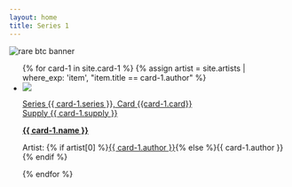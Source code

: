 ```yaml
---
layout: home
title: Series 1
---
```

<img src="https://bafybeiaelbcwjlihme66n23jfbw4j2vcgmzqg6nt2oql2xd3a5mf72vpsu.ipfs.nftstorage.link/" alt="rare btc banner" max-width="100%" height="auto">
<ul class="assets">
{% for card-1 in site.card-1 %}
{% assign artist = site.artists | where_exp: 'item', "item.title == card-1.author" %}
  <li>
    <img src="{% if card-1.image != null and card-1.image != '' %}{{ card-1.image }}{% else %}{{'assets/placeholder.png' | relative_url}}{% endif %}">
    <a href="card-1/{{ card-1.name | downcase }}">
      <p class="small">Series {{ card-1.series }}, Card {{card-1.card}}<br> Supply {{ card-1.supply }}</p> 
         <b>{{ card-1.name }}</b>
    </a>    
    <p class="small">Artist: {% if artist[0] %}<a href="{{ artist[0].url | relative_url }}">{{ card-1.author }}</a>{% else %}{{ card-1.author }}{% endif %}</p>
  </li>
{% endfor %}
</ul>
